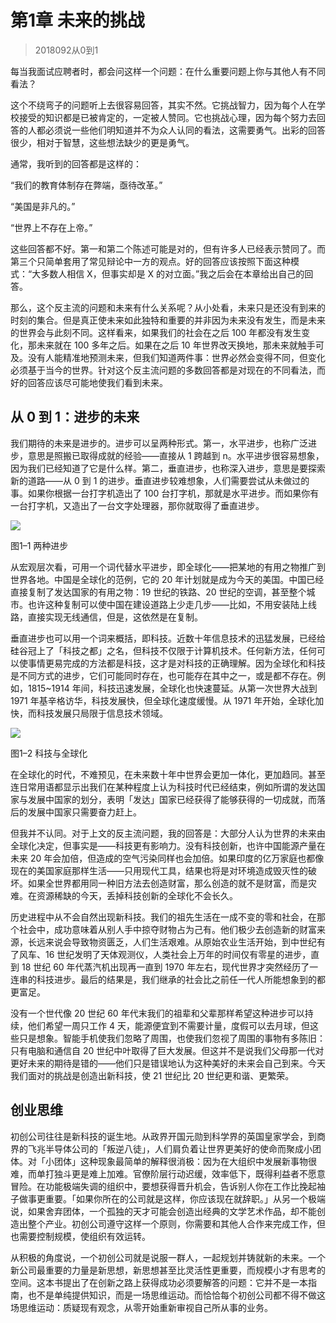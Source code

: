 # 第1章 未来的挑战
> 2018092从0到1

每当我面试应聘者时，都会问这样一个问题：在什么重要问题上你与其他人有不同看法？

这个不绕弯子的问题听上去很容易回答，其实不然。它挑战智力，因为每个人在学校接受的知识都是已被肯定的，一定被人赞同。它也挑战心理，因为每个努力去回答的人都必须说一些他们明知道并不为众人认同的看法，这需要勇气。出彩的回答很少，相对于智慧，这些想法缺少的更是勇气。

通常，我听到的回答都是这样的：

“我们的教育体制存在弊端，亟待改革。”

“美国是非凡的。”

“世界上不存在上帝。”

这些回答都不好。第一和第二个陈述可能是对的，但有许多人已经表示赞同了。而第三个只简单套用了常见辩论中一方的观点。好的回答应该按照下面这种模式：“大多数人相信 X，但事实却是 X 的对立面。”我之后会在本章给出自己的回答。

那么，这个反主流的问题和未来有什么关系呢？从小处看，未来只是还没有到来的时刻的集合。但是真正使未来如此独特和重要的并非因为未来没有发生，而是未来的世界会与此刻不同。这样看来，如果我们的社会在之后 100 年都没有发生变化，那未来就在 100 多年之后。如果在之后 10 年世界改天换地，那未来就触手可及。没有人能精准地预测未来，但我们知道两件事：世界必然会变得不同，但变化必须基于当今的世界。针对这个反主流问题的多数回答都是对现在的不同看法，而好的回答应该尽可能地使我们看到未来。

## 从 0 到 1：进步的未来

我们期待的未来是进步的。进步可以呈两种形式。第一，水平进步，也称广泛进步，意思是照搬已取得成就的经验——直接从 1 跨越到 n。水平进步很容易想象，因为我们已经知道了它是什么样。第二，垂直进步，也称深入进步，意思是要探索新的道路——从 0 到 1 的进步。垂直进步较难想象，人们需要尝试从未做过的事。如果你根据一台打字机造出了 100 台打字机，那就是水平进步。而如果你有一台打字机，又造出了一台文字处理器，那你就取得了垂直进步。

![](https://raw.githubusercontent.com/dalong0514/selfstudy/master/图片链接/复制书籍/2018056.PNG)

图1–1 两种进步

从宏观层次看，可用一个词代替水平进步，即全球化——把某地的有用之物推广到世界各地。中国是全球化的范例，它的 20 年计划就是成为今天的美国。中国已经直接复制了发达国家的有用之物：19 世纪的铁路、20 世纪的空调，甚至整个城市。也许这种复制可以使中国在建设道路上少走几步——比如，不用安装陆上线路，直接实现无线通信，但是，这依然是在复制。

垂直进步也可以用一个词来概括，即科技。近数十年信息技术的迅猛发展，已经给硅谷冠上了「科技之都」之名，但科技不仅限于计算机技术。任何新方法，任何可以使事情更易完成的方法都是科技，这才是对科技的正确理解。因为全球化和科技是不同方式的进步，它们可能同时存在，也可能存在其中之一，或是都不存在。例如，1815~1914 年间，科技迅速发展，全球化也快速蔓延。从第一次世界大战到 1971 年基辛格访华，科技发展快，但全球化速度缓慢。从 1971 年开始，全球化加快，而科技发展只局限于信息技术领域。

![](https://raw.githubusercontent.com/dalong0514/selfstudy/master/图片链接/复制书籍/2018057.PNG)

图1–2 科技与全球化

在全球化的时代，不难预见，在未来数十年中世界会更加一体化，更加趋同。甚至连日常用语都显示出我们在某种程度上认为科技时代已经结束，例如所谓的发达国家与发展中国家的划分，表明「发达」国家已经获得了能够获得的一切成就，而落后的发展中国家只需要奋力赶上。

但我并不认同。对于上文的反主流问题，我的回答是：大部分人认为世界的未来由全球化决定，但事实是——科技更有影响力。没有科技创新，也许中国能源产量在未来 20 年会加倍，但造成的空气污染同样也会加倍。如果印度的亿万家庭也都像现在的美国家庭那样生活——只用现代工具，结果也将是对环境造成毁灭性的破坏。如果全世界都用同一种旧方法去创造财富，那么创造的就不是财富，而是灾难。在资源稀缺的今天，丢掉科技创新的全球化不会长久。

历史进程中从不会自然出现新科技。我们的祖先生活在一成不变的零和社会，在那个社会中，成功意味着从别人手中掠夺财物占为己有。他们极少去创造新的财富来源，长远来说会导致物资匮乏，人们生活艰难。从原始农业生活开始，到中世纪有了风车、16 世纪发明了天体观测仪，人类社会上万年的时间仅有零星的进步，直到 18 世纪 60 年代蒸汽机出现再一直到 1970 年左右，现代世界才突然经历了一连串的科技进步。最后的结果是，我们继承的社会比之前任一代人所能想象到的都更富足。

没有一个世代像 20 世纪 60 年代末我们的祖辈和父辈那样希望这种进步可以持续，他们希望一周只工作 4 天，能源便宜到不需要计量，度假可以去月球，但这些只是想象。智能手机使我们忽略了周围，也使我们忽视了周围的事物有多陈旧：只有电脑和通信自 20 世纪中叶取得了巨大发展。但这并不是说我们父母那一代对更好未来的期待是错的——他们只是错误地认为这种美好的未来会自己到来。今天我们面对的挑战是创造出新科技，使 21 世纪比 20 世纪更和谐、更繁荣。

## 创业思维

初创公司往往是新科技的诞生地。从政界开国元勋到科学界的英国皇家学会，到商界的飞兆半导体公司的「叛逆八徒」，人们肩负着让世界更美好的使命而聚成小团体。对「小团体」这种现象最简单的解释很消极：因为在大组织中发展新事物很难，而单打独斗更是难上加难。官僚阶层行动迟缓，效率低下，既得利益者不愿意冒险。在功能极端失调的组织中，要想获得晋升机会，告诉别人你在工作比挽起袖子做事更重要。「如果你所在的公司就是这样，你应该现在就辞职。」从另一个极端说，如果舍弃团体，一个孤独的天才可能会创造出经典的文学艺术作品，却不能创造出整个产业。初创公司遵守这样一个原则，你需要和其他人合作来完成工作，但也需要控制规模，使组织有效运转。

从积极的角度说，一个初创公司就是说服一群人，一起规划并铸就新的未来。一个新公司最重要的力量是新思想，新思想甚至比灵活性更重要，而规模小才有思考的空间。这本书提出了在创新之路上获得成功必须要解答的问题：它并不是一本指南，也不是单纯提供知识，而是一场思维运动。而恰恰每个初创公司都不得不做这场思维运动：质疑现有观念，从零开始重新审视自己所从事的业务。



